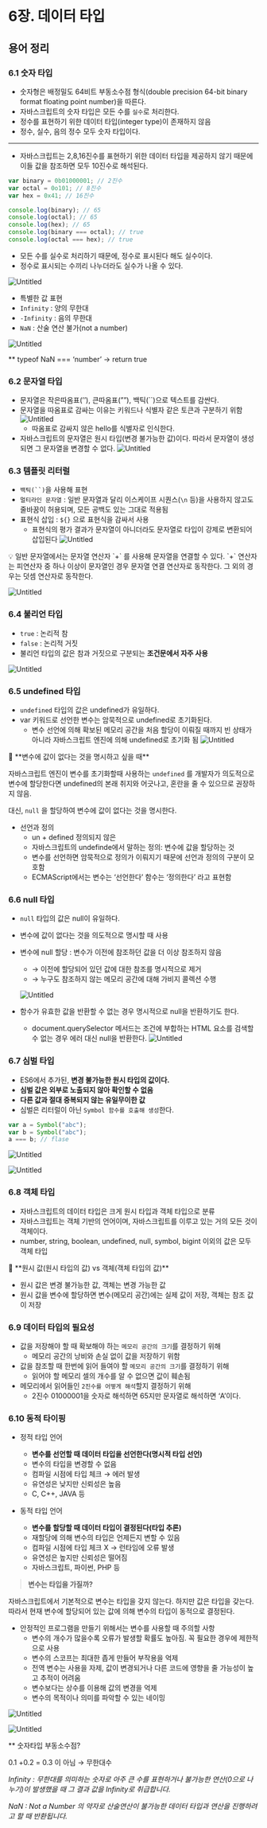# 6장. 데이터 타입

## 용어 정리

### 6.1 숫자 타입

- 숫자형은 배정밀도 64비트 부동소수점 형식(double precision 64-bit binary format floating point number)을 따른다.
- 자바스크립트의 숫자 타입은 모든 수를 `실수`로 처리한다.
- 정수를 표현하기 위한 데이터 타입(integer type)이 존재하지 않음
- 정수, 실수, 음의 정수 모두 숫자 타입이다.

---

- 자바스크립트는 2,8,16진수를 표현하기 위한 데이터 타입을 제공하지 않기 때문에 이들 값을 참조하면 모두 10진수로 해석된다.

```jsx
var binary = 0b01000001; // 2진수
var octal = 0o101; // 8진수
var hex = 0x41; // 16진수

console.log(binary); // 65
console.log(octal); // 65
console.log(hex); // 65
console.log(binary === octal); // true
console.log(octal === hex); // true
```

- 모든 수를 실수로 처리하기 때문에, 정수로 표시된다 해도 실수이다.
- 정수로 표시되는 수끼리 나누더라도 실수가 나올 수 있다.

![Untitled](6%E1%84%8C%E1%85%A1%E1%86%BC%20%E1%84%83%E1%85%A6%E1%84%8B%E1%85%B5%E1%84%90%E1%85%A5%20%E1%84%90%E1%85%A1%E1%84%8B%E1%85%B5%E1%86%B8%203af01e2da5554f809d58b06f39b5502a/Untitled.png)

- 특별한 값 표현
- `Infinity` : 양의 무한대
- `-Infinity` : 음의 무한대
- `NaN` : 산술 연산 불가(not a number)

![Untitled](6%E1%84%8C%E1%85%A1%E1%86%BC%20%E1%84%83%E1%85%A6%E1%84%8B%E1%85%B5%E1%84%90%E1%85%A5%20%E1%84%90%E1%85%A1%E1%84%8B%E1%85%B5%E1%86%B8%203af01e2da5554f809d58b06f39b5502a/Untitled%201.png)

\*\* typeof NaN === ‘number’ → return true

### 6.2 문자열 타입

- 문자열은 작은따옴표(’’), 큰따옴표(””), 백틱(``)으로 텍스트를 감싼다.
- 문자열을 따옴표로 감싸는 이유는 키워드나 식별자 같은 토큰과 구분하기 위함
  ![Untitled](6%E1%84%8C%E1%85%A1%E1%86%BC%20%E1%84%83%E1%85%A6%E1%84%8B%E1%85%B5%E1%84%90%E1%85%A5%20%E1%84%90%E1%85%A1%E1%84%8B%E1%85%B5%E1%86%B8%203af01e2da5554f809d58b06f39b5502a/Untitled%202.png)
  - 따옴표로 감싸지 않은 hello를 식별자로 인식한다.
- 자바스크립트의 문자열은 원시 타입(변경 불가능한 값)이다. 따라서 문자열이 생성되면 그 문자열을 변경할 수 없다.
  ![Untitled](6%E1%84%8C%E1%85%A1%E1%86%BC%20%E1%84%83%E1%85%A6%E1%84%8B%E1%85%B5%E1%84%90%E1%85%A5%20%E1%84%90%E1%85%A1%E1%84%8B%E1%85%B5%E1%86%B8%203af01e2da5554f809d58b06f39b5502a/Untitled%203.png)

### 6.3 템플릿 리터럴

- ` 백틱(``) `을 사용해 표현
- `멀티라인 문자열` : 일반 문자열과 달리 이스케이프 시퀀스(`\n` 등)을 사용하지 않고도 줄바꿈이 허용되며, 모든 공백도 있는 그대로 적용됨
- 표현식 삽입 : `${}` 으로 표현식을 감싸서 사용
  - 표현식의 평가 결과가 문자열이 아니더라도 문자열로 타입이 강제로 변환되어 삽입된다
  ![Untitled](6%E1%84%8C%E1%85%A1%E1%86%BC%20%E1%84%83%E1%85%A6%E1%84%8B%E1%85%B5%E1%84%90%E1%85%A5%20%E1%84%90%E1%85%A1%E1%84%8B%E1%85%B5%E1%86%B8%203af01e2da5554f809d58b06f39b5502a/Untitled%204.png)

<aside>
💡 일반 문자열에서는 문자열 연산자 `+` 를 사용해 문자열을 연결할 수 있다.
`+` 연산자는 피연산자 중 하나 이상이 문자열인 경우 문자열 연결 연산자로 동작한다. 그 외의 경우는 덧셈 연산자로 동작한다.

![Untitled](6%E1%84%8C%E1%85%A1%E1%86%BC%20%E1%84%83%E1%85%A6%E1%84%8B%E1%85%B5%E1%84%90%E1%85%A5%20%E1%84%90%E1%85%A1%E1%84%8B%E1%85%B5%E1%86%B8%203af01e2da5554f809d58b06f39b5502a/Untitled%205.png)

</aside>

### 6.4 불리언 타입

- `true` : 논리적 참
- `false` : 논리적 거짓
- 불리언 타입의 값은 참과 거짓으로 구분되는 **조건문에서 자주 사용**

![Untitled](6%E1%84%8C%E1%85%A1%E1%86%BC%20%E1%84%83%E1%85%A6%E1%84%8B%E1%85%B5%E1%84%90%E1%85%A5%20%E1%84%90%E1%85%A1%E1%84%8B%E1%85%B5%E1%86%B8%203af01e2da5554f809d58b06f39b5502a/Untitled%206.png)

### 6.5 undefined 타입

- `undefined` 타입의 값은 undefined가 유일하다.
- var 키워드로 선언한 변수는 암묵적으로 undefined로 초기화된다.
  - 변수 선언에 의해 확보된 메모리 공간을 처음 할당이 이뤄질 때까지 빈 상태가 아니라 자바스크립트 엔진에 의해 undefined로 초기화 됨
  ![Untitled](6%E1%84%8C%E1%85%A1%E1%86%BC%20%E1%84%83%E1%85%A6%E1%84%8B%E1%85%B5%E1%84%90%E1%85%A5%20%E1%84%90%E1%85%A1%E1%84%8B%E1%85%B5%E1%86%B8%203af01e2da5554f809d58b06f39b5502a/Untitled%207.png)

<aside>
🧐 **변수에 값이 없다는 것을 명시하고 싶을 때**

자바스크립트 엔진이 변수를 초기화할때 사용하는 `undefined` 를 개발자가 의도적으로 변수에 할당한다면 undefined의 본래 취지와 어긋나고, 혼란을 줄 수 있으므로 권장하지 않음.

대신, `null` 을 할당하여 변수에 값이 없다는 것을 명시한다.

</aside>

- 선언과 정의
  - un + defined 정의되지 않은
  - 자바스크립트의 undefinde에서 말하는 정의: 변수에 값을 할당하는 것
  - 변수를 선언하면 암묵적으로 정의가 이뤄지기 때문에 선언과 정의의 구분이 모호함
  - ECMAScript에서는 변수는 ‘선언한다’ 함수는 ‘정의한다’ 라고 표현함

### 6.6 null 타입

- `null` 타입의 값은 null이 유일하다.
- 변수에 값이 없다는 것을 의도적으로 명시할 때 사용
- 변수에 null 할당 : 변수가 이전에 참조하던 값을 더 이상 참조하지 않음

  - → 이전에 할당되어 있던 값에 대한 참조를 명시적으로 제거
  - → 누구도 참조하지 않는 메모리 공간에 대해 가비지 콜렉션 수행

  ![Untitled](6%E1%84%8C%E1%85%A1%E1%86%BC%20%E1%84%83%E1%85%A6%E1%84%8B%E1%85%B5%E1%84%90%E1%85%A5%20%E1%84%90%E1%85%A1%E1%84%8B%E1%85%B5%E1%86%B8%203af01e2da5554f809d58b06f39b5502a/Untitled%208.png)

- 함수가 유효한 값을 반환할 수 없는 경우 명시적으로 null을 반환하기도 한다.
  - document.querySelector 메서드는 조건에 부합하는 HTML 요소를 검색할 수 없는 경우 에러 대신 null을 반환한다.
  ![Untitled](6%E1%84%8C%E1%85%A1%E1%86%BC%20%E1%84%83%E1%85%A6%E1%84%8B%E1%85%B5%E1%84%90%E1%85%A5%20%E1%84%90%E1%85%A1%E1%84%8B%E1%85%B5%E1%86%B8%203af01e2da5554f809d58b06f39b5502a/Untitled%209.png)

### 6.7 심벌 타입

- ES6에서 추가된, **변경 불가능한 원시 타입의 값이다.**
- **심벌 값은 외부로 노출되지 않아 확인할 수 없음**
- **다른 값과 절대 중복되지 않는 유일무이한 값**
- 심벌은 리터럴이 아닌 `Symbol 함수를 호출해 생성`한다.

```jsx
var a = Symbol("abc");
var b = Symbol("abc");
a === b; // flase
```

![Untitled](6%E1%84%8C%E1%85%A1%E1%86%BC%20%E1%84%83%E1%85%A6%E1%84%8B%E1%85%B5%E1%84%90%E1%85%A5%20%E1%84%90%E1%85%A1%E1%84%8B%E1%85%B5%E1%86%B8%203af01e2da5554f809d58b06f39b5502a/Untitled%2010.png)

![Untitled](6%E1%84%8C%E1%85%A1%E1%86%BC%20%E1%84%83%E1%85%A6%E1%84%8B%E1%85%B5%E1%84%90%E1%85%A5%20%E1%84%90%E1%85%A1%E1%84%8B%E1%85%B5%E1%86%B8%203af01e2da5554f809d58b06f39b5502a/Untitled%2011.png)

### 6.8 객체 타입

- 자바스크립트의 데이터 타입은 크게 원시 타입과 객체 타입으로 분류
- 자바스크립트는 객체 기반의 언어이며, 자바스크립트를 이루고 있는 거의 모든 것이 객체이다.
- number, string, boolean, undefined, null, symbol, bigint 이외의 값은 모두 객체 타입

<aside>
🧐 **원시 값(원시 타입의 값) vs 객체(객체 타입의 값)**

- 원시 값은 변경 불가능한 값, 객체는 변경 가능한 값
- 원시 값을 변수에 할당하면 변수(메모리 공간)에는 실제 값이 저장, 객체는 참조 값이 저장

</aside>

### 6.9 데이터 타입의 필요성

- 값을 저장해야 할 때 확보해야 하는 `메모리 공간의 크기`를 결정하기 위해
  - 메모리 공간의 낭비와 손실 없이 값을 저장하기 위함
- 값을 참조할 때 한번에 읽어 들여야 할 `메모리 공간의 크기`를 결정하기 위해
  - 읽어야 할 메모리 셀의 개수를 알 수 없으면 값이 훼손됨
- 메모리에서 읽어들인 `2진수를 어떻게 해석`할지 결정하기 위해
  - 2진수 01000001을 숫자로 해석하면 65지만 문자열로 해석하면 ‘A’이다.

### 6.10 동적 타이핑

- 정적 타입 언어

  - **변수를 선언할 때 데이터 타입을 선언한다(명시적 타입 선언)**
  - 변수의 타입을 변경할 수 없음
  - 컴파일 시점에 타입 체크 → 에러 발생
  - 유연성은 낮지만 신뢰성은 높음
  - C, C++, JAVA 등

- 동적 타입 언어
  - **변수를 할당할 때 데이터 타입이 결정된다(타입 추론)**
  - 재할당에 의해 변수의 타입은 언제든지 변할 수 있음
  - 컴파일 시점에 타입 체크 X → 런타임에 오류 발생
  - 유연성은 높지만 신뢰성은 떨어짐
  - 자바스크립트, 파이썬, PHP 등

> **변수는 타입을 가질까?**

자바스크립트에서 기본적으로 변수는 타입을 갖지 않는다.
하지만 값은 타입을 갖는다.
따라서 현재 변수에 할당되어 있는 값에 의해 변수의 타입이 동적으로 결정된다.

>

- 안정적인 프로그램을 만들기 위해서는 변수를 사용할 때 주의할 사항
  - 변수의 개수가 많을수록 오류가 발생할 확률도 높아짐. 꼭 필요한 경우에 제한적으로 사용
  - 변수의 스코프는 최대한 좁게 만들어 부작용을 억제
  - 전역 변수는 사용을 자제, 값이 변경되거나 다른 코드에 영향을 줄 가능성이 높고 추적이 어려움
  - 변수보다는 상수를 이용해 값의 변경을 억제
  - 변수의 목적이나 의미를 파악할 수 있는 네이밍

![Untitled](6%E1%84%8C%E1%85%A1%E1%86%BC%20%E1%84%83%E1%85%A6%E1%84%8B%E1%85%B5%E1%84%90%E1%85%A5%20%E1%84%90%E1%85%A1%E1%84%8B%E1%85%B5%E1%86%B8%203af01e2da5554f809d58b06f39b5502a/Untitled%2012.png)

![Untitled](6%E1%84%8C%E1%85%A1%E1%86%BC%20%E1%84%83%E1%85%A6%E1%84%8B%E1%85%B5%E1%84%90%E1%85%A5%20%E1%84%90%E1%85%A1%E1%84%8B%E1%85%B5%E1%86%B8%203af01e2da5554f809d58b06f39b5502a/Untitled%2013.png)

\*\* 숫자타입 부동소수점?

0.1 +0.2 = 0.3 이 아님 → 무한대수

_Infinity : 무한대를 의미하는 숫자로 아주 큰 수를 표현하거나 불가능한 연산(0으로 나누기)이 발생했을 때 그 결과 값을 Infinity로 취급합니다._

_NaN : Not a Number 의 약자로 산술연산이 불가능한 데이터 타입과 연산을 진행하려고 할 때 반환됩니다._
